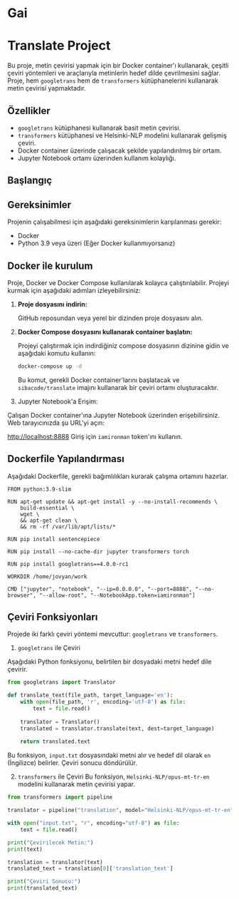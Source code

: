 # Gai

# Translate Project

Bu proje, metin çevirisi yapmak için bir Docker container'ı kullanarak, çeşitli çeviri yöntemleri ve araçlarıyla metinlerin hedef dilde çevrilmesini sağlar. Proje, hem `googletrans` hem de `transformers` kütüphanelerini kullanarak metin çevirisi yapmaktadır.

## Özellikler

- `googletrans` kütüphanesi kullanarak basit metin çevirisi.
- `transformers` kütüphanesi ve Helsinki-NLP modelini kullanarak gelişmiş çeviri.
- Docker container üzerinde çalışacak şekilde yapılandırılmış bir ortam.
- Jupyter Notebook ortamı üzerinden kullanım kolaylığı.

## Başlangıç

## Gereksinimler

Projenin çalışabilmesi için aşağıdaki gereksinimlerin karşılanması gerekir:

- Docker
- Python 3.9 veya üzeri (Eğer Docker kullanmıyorsanız)

## Docker ile kurulum

Proje, Docker ve Docker Compose kullanılarak kolayca çalıştırılabilir. Projeyi kurmak için aşağıdaki adımları izleyebilirsiniz:

1. **Proje dosyasını indirin:**
    
    GitHub reposundan veya yerel bir dizinden proje dosyasını alın.
    
2. **Docker Compose dosyasını kullanarak container başlatın:**
    
    Projeyi çalıştırmak için indirdiğiniz compose dosyasının dizinine gidin ve aşağıdaki komutu kullanın:
    
    ```bash
    docker-compose up -d
    ```
    
    Bu komut, gerekli Docker container'larını başlatacak ve `sibacode/translate` imajını kullanarak bir çeviri ortamı oluşturacaktır.
    

3. Jupyter Notebook'a Erişim:

Çalışan Docker container'ına Jupyter Notebook üzerinden erişebilirsiniz. Web tarayıcınızda şu URL'yi açın:

[http://localhost:8888](http://localhost:8888/)
Giriş için `iamironman` token'ını kullanın.

## Dockerfile Yapılandırması

Aşağıdaki Dockerfile, gerekli bağımlılıkları kurarak çalışma ortamını hazırlar.

```docker
FROM python:3.9-slim

RUN apt-get update && apt-get install -y --no-install-recommends \
    build-essential \
    wget \
    && apt-get clean \
    && rm -rf /var/lib/apt/lists/*

RUN pip install sentencepiece

RUN pip install --no-cache-dir jupyter transformers torch

RUN pip install googletrans==4.0.0-rc1

WORKDIR /home/jovyan/work

CMD ["jupyter", "notebook", "--ip=0.0.0.0", "--port=8888", "--no-browser", "--allow-root", "--NotebookApp.token=iamironman"]

```

## Çeviri Fonksiyonları

Projede iki farklı çeviri yöntemi mevcuttur: `googletrans` ve `transformers`.

1. `googletrans` ile Çeviri

Aşağıdaki Python fonksiyonu, belirtilen bir dosyadaki metni hedef dile çevirir.

```python
from googletrans import Translator

def translate_text(file_path, target_language='en'):
    with open(file_path, 'r', encoding='utf-8') as file:
        text = file.read()
    
    translator = Translator()
    translated = translator.translate(text, dest=target_language)
    
    return translated.text
```

Bu fonksiyon, `input.txt` dosyasındaki metni alır ve hedef dil olarak `en` (İngilizce) belirler. Çeviri sonucu döndürülür.

2. `transformers` ile Çeviri
Bu fonksiyon, `Helsinki-NLP/opus-mt-tr-en` modelini kullanarak metin çevirisi yapar.

```python
from transformers import pipeline

translator = pipeline("translation", model="Helsinki-NLP/opus-mt-tr-en")

with open("input.txt", "r", encoding="utf-8") as file:
    text = file.read()

print("Çevirilecek Metin:")
print(text)

translation = translator(text)
translated_text = translation[0]['translation_text']

print("Çeviri Sonucu:")
print(translated_text)
```